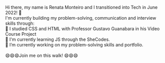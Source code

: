 Hi there, my name is Renata Monteiro and I transitioned into Tech in June 2022! 👋
<br>
 I'm currently building my problem-solving, communication and interview skills through:
 <br>
   🔭 I studied CSS and HTML with Professor Gustavo Guanabara in his Video Course Project
   <br>
   👯 I'm currently learning JS through the SheCodes.
   <br>
   💃 I’m currently working on my problem-solving skills and portfolio.
<br> <br>
😄😄😄Join me on this walk! 😄😄😄
